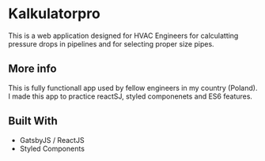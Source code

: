 # Kalkulatorpro

This is a web application designed for HVAC Engineers for calculatting pressure drops in pipelines and for selecting proper size pipes.

## More info

This is fully functionall app used by fellow engineers in my country (Poland).
I made this app to practice reactSJ, styled componenets and ES6 features.

## Built With

- GatsbyJS / ReactJS
- Styled Components
